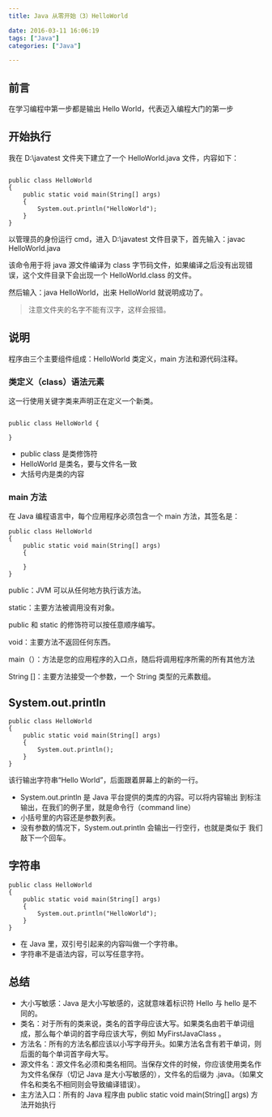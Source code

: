 ```yaml
---
title: Java 从零开始（3）HelloWorld

date: 2016-03-11 16:06:19
tags: ["Java"]
categories: ["Java"]

---
```


## 前言

在学习编程中第一步都是输出 Hello World，代表迈入编程大门的第一步

## 开始执行

我在 D:\javatest 文件夹下建立了一个 HelloWorld.java 文件，内容如下：

```

public class HelloWorld
{
	public static void main(String[] args)
	{
		System.out.println("HelloWorld");
	}
}
```

以管理员的身份运行 cmd，进入 D:\javatest 文件目录下，首先输入：javac HelloWorld.java

该命令用于将 java 源文件编译为 class 字节码文件，如果编译之后没有出现错误，这个文件目录下会出现一个 HelloWorld.class 的文件。

然后输入：java HelloWorld，出来 HelloWorld 就说明成功了。

> 注意文件夹的名字不能有汉字，这样会报错。

## 说明

程序由三个主要组件组成：HelloWorld 类定义，main 方法和源代码注释。

### 类定义（class）语法元素

这一行使用关键字类来声明正在定义一个新类。

```

public class HelloWorld {

}
```

- public class 是类修饰符
- HelloWorld 是类名，要与文件名一致
- 大括号内是类的内容

### main 方法

在 Java 编程语言中，每个应用程序必须包含一个 main 方法，其签名是：

```
public class HelloWorld
{
	public static void main(String[] args)
	{

	}
}

```

public：JVM 可以从任何地方执行该方法。

static：主要方法被调用没有对象。

public 和 static 的修饰符可以按任意顺序编写。

void：主要方法不返回任何东西。

main（）：方法是您的应用程序的入口点，随后将调用程序所需的所有其他方法

String []：主要方法接受一个参数，一个 String 类型的元素数组。

## System.out.println

```
public class HelloWorld
{
	public static void main(String[] args)
	{
		System.out.println();
	}
}
```

该行输出字符串“Hello World”，后面跟着屏幕上的新的一行。

- System.out.println 是 Java 平台提供的类库的内容。可以将内容输出
到标注输出，在我们的例子里，就是命令行（command line）
- 小括号里的内容还是参数列表。
- 没有参数的情况下，System.out.println 会输出一行空行，也就是类似于
我们敲下一个回车。

## 字符串

```
public class HelloWorld
{
	public static void main(String[] args)
	{
		System.out.println("HelloWorld");
	}
}

```

- 在 Java 里，双引号引起来的内容叫做一个字符串。
- 字符串不是语法内容，可以写任意字符。

## 总结

- 大小写敏感：Java 是大小写敏感的，这就意味着标识符 Hello 与 hello 是不同的。
- 类名：对于所有的类来说，类名的首字母应该大写。如果类名由若干单词组成，那么每个单词的首字母应该大写，例如 MyFirstJavaClass 。
- 方法名：所有的方法名都应该以小写字母开头。如果方法名含有若干单词，则后面的每个单词首字母大写。
- 源文件名：源文件名必须和类名相同。当保存文件的时候，你应该使用类名作为文件名保存（切记 Java 是大小写敏感的），文件名的后缀为 .java。（如果文件名和类名不相同则会导致编译错误）。
- 主方法入口：所有的 Java 程序由 public static void main(String[] args) 方法开始执行
